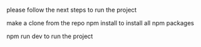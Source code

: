 please follow the next steps to run the project 

 make a clone from the repo
 npm install to install all npm packages
 
npm run dev to  run the project
